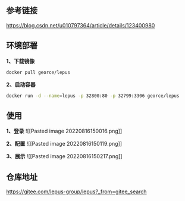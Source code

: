 
## 参考链接
https://blog.csdn.net/u010797364/article/details/123400980

## 环境部署
**1、下载镜像**

```bash
docker pull georce/lepus
```
**2、启动容器**

```bash
docker run -d --name=lepus -p 32800:80 -p 32799:3306 georce/lepus
```


## 使用

**1、登录**
![[Pasted image 20220816150016.png]]

**2、配置**
![[Pasted image 20220816150119.png]]

**3、展示**
![[Pasted image 20220816150217.png]]



## 仓库地址
https://gitee.com/lepus-group/lepus?_from=gitee_search



